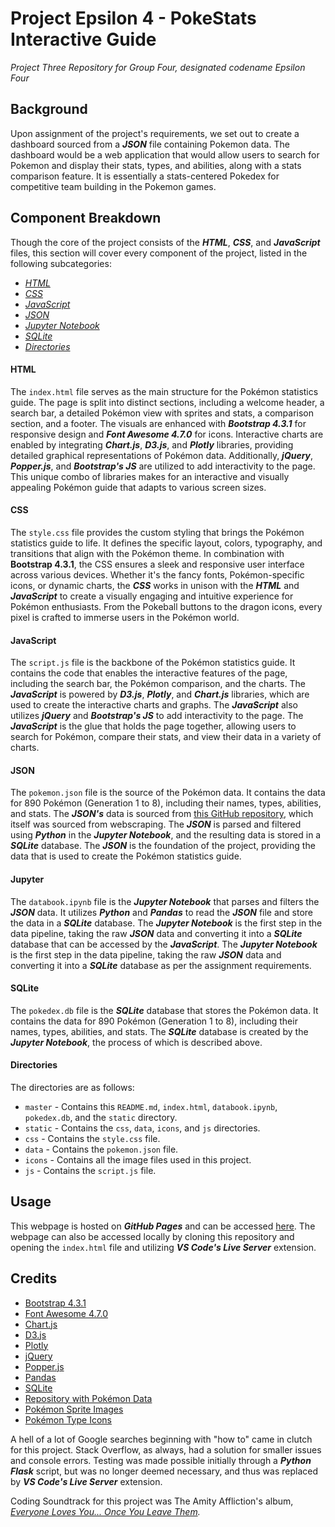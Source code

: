 # Project Epsilon 4 - PokeStats Interactive Guide
*Project Three Repository for Group Four, designated codename Epsilon Four*


## Background
Upon assignment of the project's requirements, we set out to create a dashboard sourced from a ***JSON*** file containing Pokemon data. The dashboard would be a web application that would allow users to search for Pokemon and display their stats, types, and abilities, along with a stats comparison feature. It is essentially a stats-centered Pokedex for competitive team building in the Pokemon games.

## Component Breakdown
Though the core of the project consists of the ***HTML***, ***CSS***, and ***JavaScript*** files, this section will cover every component of the project, listed in the following subcategories:

* *[HTML](####HTML)*
* *[CSS](####CSS)*
* *[JavaScript](####JavaScript)*
* *[JSON](####JSON)*
* *[Jupyter Notebook](####Jupyter)*
* *[SQLite](####SQLite)*
* *[Directories](####Directories)*

#### HTML

The `index.html` file serves as the main structure for the Pokémon statistics guide. The page is split into distinct sections, including a welcome header, a search bar, a detailed Pokémon view with sprites and stats, a comparison section, and a footer. The visuals are enhanced with ***Bootstrap 4.3.1*** for responsive design and ***Font Awesome 4.7.0*** for icons. Interactive charts are enabled by integrating ***Chart.js***, ***D3.js***, and ***Plotly*** libraries, providing detailed graphical representations of Pokémon data. Additionally, ***jQuery***, ***Popper.js***, and ***Bootstrap's JS*** are utilized to add interactivity to the page. This unique combo of libraries makes for an interactive and visually appealing Pokémon guide that adapts to various screen sizes.

#### CSS

The `style.css` file provides the custom styling that brings the Pokémon statistics guide to life. It defines the specific layout, colors, typography, and transitions that align with the Pokémon theme. In combination with **Bootstrap 4.3.1**, the CSS ensures a sleek and responsive user interface across various devices. Whether it's the fancy fonts, Pokémon-specific icons, or dynamic charts, the ***CSS*** works in unison with the ***HTML*** and ***JavaScript*** to create a visually engaging and intuitive experience for Pokémon enthusiasts. From the Pokeball buttons to the dragon icons, every pixel is crafted to immerse users in the Pokémon world.

#### JavaScript

The `script.js` file is the backbone of the Pokémon statistics guide. It contains the code that enables the interactive features of the page, including the search bar, the Pokémon comparison, and the charts. The ***JavaScript*** is powered by ***D3.js***, ***Plotly***, and ***Chart.js*** libraries, which are used to create the interactive charts and graphs. The ***JavaScript*** also utilizes ***jQuery*** and ***Bootstrap's JS*** to add interactivity to the page. The ***JavaScript*** is the glue that holds the page together, allowing users to search for Pokémon, compare their stats, and view their data in a variety of charts.

#### JSON

The `pokemon.json` file is the source of the Pokémon data. It contains the data for 890 Pokémon (Generation 1 to 8), including their names, types, abilities, and stats. The ***JSON's*** data is sourced from [this GitHub repository](https://github.com/DetainedDeveloper/Pokedex/tree/master), which itself was sourced from webscraping. The ***JSON*** is parsed and filtered using ***Python*** in the ***Jupyter Notebook***, and the resulting data is stored in a ***SQLite*** database. The ***JSON*** is the foundation of the project, providing the data that is used to create the Pokémon statistics guide.

#### Jupyter

The `databook.ipynb` file is the ***Jupyter Notebook*** that parses and filters the ***JSON*** data. It utilizes ***Python*** and ***Pandas*** to read the ***JSON*** file and store the data in a ***SQLite*** database. The ***Jupyter Notebook*** is the first step in the data pipeline, taking the raw ***JSON*** data and converting it into a ***SQLite*** database that can be accessed by the ***JavaScript***. The ***Jupyter Notebook*** is the first step in the data pipeline, taking the raw ***JSON*** data and converting it into a ***SQLite*** database as per the assignment requirements.

#### SQLite

The `pokedex.db` file is the ***SQLite*** database that stores the Pokémon data. It contains the data for 890 Pokémon (Generation 1 to 8), including their names, types, abilities, and stats. The ***SQLite*** database is created by the ***Jupyter Notebook***, the process of which is described above.

#### Directories

The directories are as follows:
* `master` - Contains this `README.md`, `index.html`, `databook.ipynb`, `pokedex.db`, and the `static` directory.
* `static` - Contains the `css`, `data`, `icons`, and `js` directories.
* `css` - Contains the `style.css` file.
* `data` - Contains the `pokemon.json` file.
* `icons` - Contains all the image files used in this project.
* `js` - Contains the `script.js` file.

## Usage
This webpage is hosted on ***GitHub Pages*** and can be accessed [here](https://LM95A1.github.io/Project-Epsilon-4). The webpage can also be accessed locally by cloning this repository and opening the `index.html` file and utilizing ***VS Code's Live Server*** extension.

## Credits

* [Bootstrap 4.3.1](https://getbootstrap.com/docs/4.3/getting-started/introduction/)
* [Font Awesome 4.7.0](https://fontawesome.com/v4.7.0/)
* [Chart.js](https://www.chartjs.org/)
* [D3.js](https://d3js.org/)
* [Plotly](https://plotly.com/javascript/)
* [jQuery](https://jquery.com/)
* [Popper.js](https://popper.js.org/)
* [Pandas](https://pandas.pydata.org/)
* [SQLite](https://www.sqlite.org/index.html)
* [Repository with Pokémon Data](https://github.com/DetainedDeveloper/Pokedex/tree/master)
* [Pokémon Sprite Images](https://pokeapi.co/)
* [Pokémon Type Icons](https://images-wixmp-ed30a86b8c4ca887773594c2.wixmp.com/i/8a338ef9-a14e-4c93-989b-b510d7b9bad7/dedsu40-c80a23d1-3179-4a89-8f1f-a1599b806335.png/v1/fill/w_700,h_340/pokemon_type_icons___vector_by_lugia_sea_dedsu40-350t.png)

A hell of a lot of Google searches beginning with "how to" came in clutch for this project. Stack Overflow, as always, had a solution for smaller issues and console errors. Testing was made possible initially through a ***Python Flask*** script, but was no longer deemed necessary, and thus was replaced by ***VS Code's Live Server*** extension.

Coding Soundtrack for this project was The Amity Affliction's album, *[Everyone Loves You... Once You Leave Them](https://www.youtube.com/playlist?list=PLcUZCvnqhoU6BRL8ncOJ9Wt8gmq3U-AyL).*